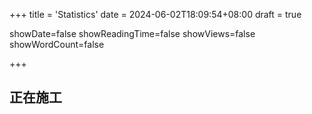 +++
title = 'Statistics'
date = 2024-06-02T18:09:54+08:00
draft = true

showDate=false
showReadingTime=false
showViews=false
showWordCount=false

+++

## 正在施工
